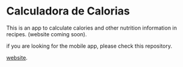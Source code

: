 # Calculadora de Calorias

This is an app to calculate calories and other nutrition information in recipes.
(website coming soon).

if you are looking for the mobile app, please check this repository.

[website](website).
